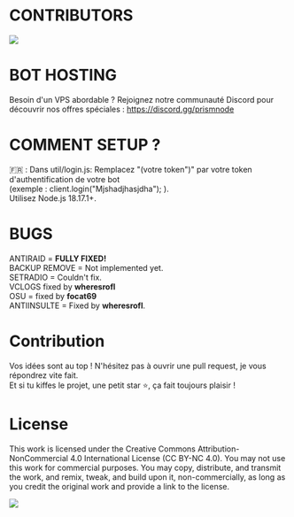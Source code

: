 # CONTRIBUTORS
<a href="https://github.com/20ch/winterway/graphs/contributors">
  <img src="https://contrib.rocks/image?repo=20ch/Winterway" />
</a>


# BOT HOSTING
Besoin d'un VPS abordable ? Rejoignez notre communauté Discord pour découvrir nos offres spéciales : https://discord.gg/prismnode

# COMMENT SETUP ?

🇫🇷 : Dans util/login.js: Remplacez "(votre token")" par votre token d'authentification de votre bot <br> (exemple : client.login("Mjshadjhasjdha"); ).
 <br>Utilisez Node.js 18.17.1+.

# BUGS

ANTIRAID = **FULLY FIXED!** <br>
BACKUP REMOVE = Not implemented yet. <br>
SETRADIO = Couldn't fix. <br> 
VCLOGS fixed by **wheresrofl** <br>
OSU = fixed by **focat69** <br>
ANTIINSULTE = Fixed by **wheresrofl**. <br>

# Contribution

Vos idées sont au top ! N'hésitez pas à ouvrir une pull request, je vous répondrez vite fait. <br> Et si tu kiffes le projet, une petit star ⭐, ça fait toujours plaisir !

# License

This work is licensed under the Creative Commons Attribution-NonCommercial 4.0 International License (CC BY-NC 4.0). You may not use this work for commercial purposes. You may copy, distribute, and transmit the work, and remix, tweak, and build upon it, non-commercially, as long as you credit the original work and provide a link to the license.

<img src="https://img.shields.io/github/license/20ch/crowbot-remade-2024?style=for-the-badge&colorA=131820&colorB=FFFFFF&logo=markdown" />
